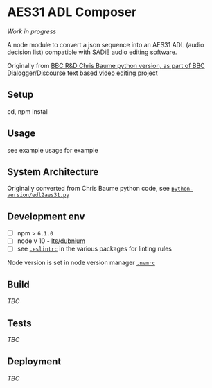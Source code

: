 # AES31 ADL Composer

_Work in progress_ 

A node module to convert a json sequence into an AES31 ADL (audio decision list) compatible with SADiE audio editing software. 

Originally from [BBC R&D Chris Baume python version, as part of BBC Dialogger/Discourse text based video editing project](https://github.com/bbc/edl-convert/blob/master/edl2aes31.py)

## Setup
<!-- _stack - optional_
_How to build and run the code/app_ -->

<!-- git clone  -->

cd, npm install

## Usage
<!-- TBC publish to npm -->
<!-- requrie module and -->
see example usage for example

## System Architecture
<!-- _High level overview of system architecture_ -->

Originally converted from Chris Baume python code, see [`python-version/edl2aes31.py`](./ython-version/edl2aes31.py)

## Development env
 <!-- _How to run the development environment_
_Coding style convention ref optional, eg which linter to use_
_Linting, github pre-push hook - optional_ -->

- [ ] npm > `6.1.0`
- [ ] node v 10 - [lts/dubnium](https://scotch.io/tutorials/whats-new-in-node-10-dubnium)
- [ ] see [`.eslintrc`](./.eslintrc) in the various packages for linting rules

Node version is set in node version manager [`.nvmrc`](https://github.com/creationix/nvm#nvmrc)

## Build
<!-- _How to run build_ -->

<!-- TBC might not need transpiling -->

_TBC_

## Tests
<!-- _How to carry out tests_ -->

<!-- TBC using jest -->
<!-- npm run test -->

_TBC_

## Deployment
<!-- _How to deploy the code/app into test/staging/production_ -->

<!-- TBC onto NPM -->
<!-- npm run publish  -->
_TBC_